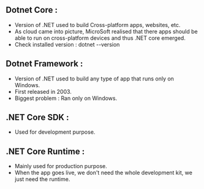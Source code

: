 ## Dotnet Core :

- Version of .NET used to build Cross-platform apps, websites, etc.
- As cloud came into picture, MicroSoft realised that there apps should be able to run on cross-platform devices and thus .NET core emerged.
- Check installed version : dotnet --version

## Dotnet Framework :

- Version of .NET used to build any type of app that runs only on Windows.
- First released in 2003.
- Biggest problem : Ran only on Windows.

## .NET Core SDK :

- Used for development purpose.

## .NET Core Runtime :

- Mainly used for production purpose.
- When the app goes live, we don't need the whole development kit, we just need the runtime.
